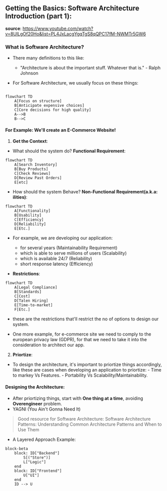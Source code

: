 ## Getting the Basics: Software Architecture Introduction (part 1):

**source**: https://www.youtube.com/watch?v=8UlLgOf20Ho&list=PL4JxLacgYgqTgS8qQPC17fM-NWMTr5GW6

### What is Software Architecture?

- There many definitions to this like:

  - "Architecture is about the important stuff. Whatever that is." - Ralph Johnson

- For Software Architecture, we usually focus on these things:

```mermaid

flowchart TD
    A[Focus on structure]
    B[Anticipate expensive choices]
    C[Core decisions for high quality]
    A-->B
    B-->C
```

#### For Example: We'll create an E-Commerce Website!

1. **Get the Context**:

- What should the system do?
  **Functional Requirement**:

```mermaid
flowchart TD
    A[Search Inventory]
    B[Buy Products]
    C[Check Reviews]
    D[Review Past Orders]
    E[etc]
```

- How should the system Behave?
  **Non-Functional Requirement(a.k.a: ilities)**:

```mermaid
flowchart TD
    A[Functionality]
    B[Usability]
    C[Efficiency]
    D[Reliability]
    E[Etc.]
```

- For example, we are developing our application:

  - for several years (Maintainability Requirement)
  - which is able to serve millions of users (Scalability)
  - which is available 24/7 (Reliability)
  - short response latency (Efficiency)

- **Restrictions**:

```mermaid
flowchart TD
    A[Legal Compliance]
    B[Standards]
    C[Cost]
    D[Talen Hiring]
    E[Time-to-market]
    F[Etc.]
```

- these are the restrictions that'll restrict the no of options to design our system.

- One more example, for e-commerce site we need to comply to the european privacy law (GDPR),
  for that we need to take it into the consideration to architect our app.

2. **Priortize**:

- To design the architecture, it's important to priortize things accordingly, like these
  are cases when developing an application to priortize: - Time to markey Vs Features. - Portability Vs Scalability/Maintainability.

#### Designing the Architecture:

- After priortizing things, start with **One thing at a time**, avoiding **Overengineer**
  problem.
- YAGNI (You Ain't Gonna Need It)

> Good resource for Software Architecture: Software Architecture Patterns: Understanding
> Common Architecture Patterns and When to Use Them

- A Layered Approach Example:

```mermaid
block-beta
    block: ID["Backend"]
        S[("Store")]
        L["Logic"]
    end
    block: ID["Frontend"]
        U["UI"]
    end
    ID --> U

```
